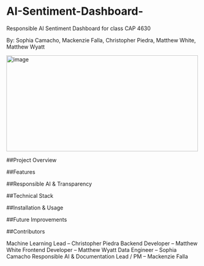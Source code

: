 # AI-Sentiment-Dashboard- 
Responsible AI Sentiment Dashboard for class CAP 4630

By: Sophia Camacho, Mackenzie Falla, Christopher Piedra, Matthew White, Matthew Wyatt

<img width="500" height="250" alt="image" src="https://github.com/user-attachments/assets/f55676d8-d356-4228-a92b-b2281a99985e" /> 

##Project Overview


##Features


##Responsible AI & Transparency

##Technical Stack

##Installation & Usage

##Future Improvements

##Contributors 

Machine Learning Lead – Christopher Piedra
Backend Developer – Matthew White
Frontend Developer – Matthew Wyatt
Data Engineer – Sophia Camacho
Responsible AI & Documentation Lead / PM – Mackenzie Falla
